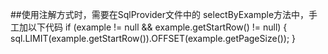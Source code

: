 
##使用注解方式时，需要在SqlProvider文件中的 selectByExample方法中，手工加以下代码
 if (example != null && example.getStartRow() != null) {
    sql.LIMIT(example.getStartRow()).OFFSET(example.getPageSize());
 }